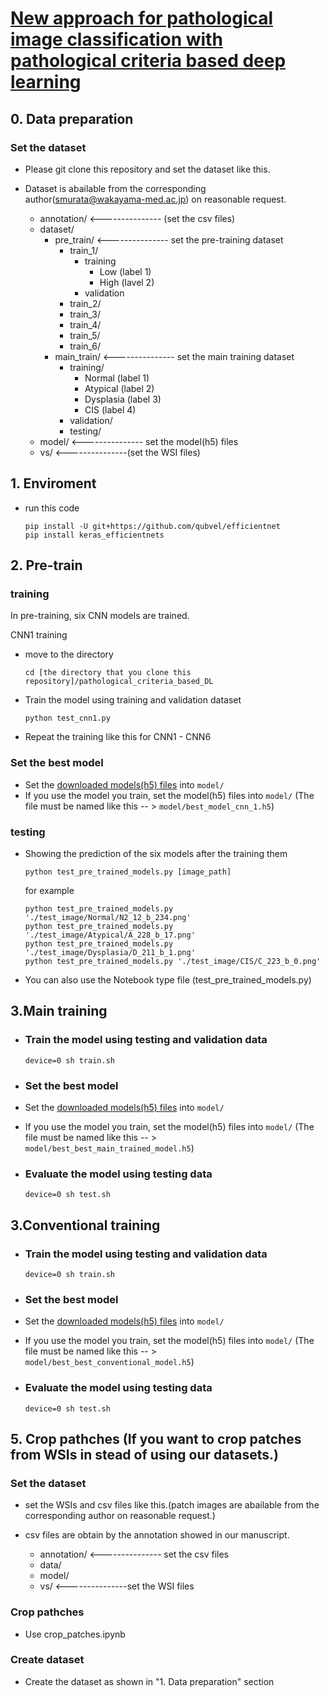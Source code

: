 # [New approach for pathological image classification with pathological criteria based deep learning]()


## 0. Data preparation
### Set the dataset
- Please git clone this repository and set the dataset like this.
- Dataset is abailable from the corresponding author(smurata@wakayama-med.ac.jp) on reasonable request.
     
    - annotation/    <--------------- (set the csv files)
    - dataset/
        - pre_train/    <--------------- set the pre-training dataset
            - train_1/
                - training
                    - Low (label 1)
                    - High (lavel 2)
                - validation
            - train_2/
            - train_3/
            - train_4/
            - train_5/
            - train_6/
        - main_train/    <--------------- set the main training dataset
            - training/
                - Normal (label 1)
                - Atypical (label 2)
                - Dysplasia (label 3)
                - CIS (label 4)
            - validation/
            - testing/
    - model/    <--------------- set the model(h5) files
    - vs/    <---------------(set the WSI files)

## 1. Enviroment
- run this code
    ```
    pip install -U git+https://github.com/qubvel/efficientnet
    pip install keras_efficientnets
    ```

## 2. Pre-train
### training
In pre-training, six CNN models are trained. 

CNN1 training
- move to the directory
    ```
    cd [the directory that you clone this repository]/pathological_criteria_based_DL
    ```
- Train the model using training and validation dataset
    ```
    python test_cnn1.py
    ```
- Repeat the training like this for CNN1 - CNN6

### Set the best model
- Set the [downloaded models(h5) files](https://figshare.com/s/0a2a8c8e967786f735bd) into ```model/``` 
- If you use the model you train, set the model(h5) files into ```model/``` (The file must be named like this -- > ```model/best_model_cnn_1.h5```)

### testing
- Showing the prediction of the six models after the training them

    ```
    python test_pre_trained_models.py [image_path]
    ```
    for example
    ```
    python test_pre_trained_models.py './test_image/Normal/N2_12_b_234.png'
    python test_pre_trained_models.py './test_image/Atypical/A_228_b_17.png'
    python test_pre_trained_models.py './test_image/Dysplasia/D_211_b_1.png'
    python test_pre_trained_models.py './test_image/CIS/C_223_b_0.png'
    ```
- You can also use the Notebook type file (test_pre_trained_models.py)  

## 3.Main training
- ### Train the model using testing and validation data 
    ```
    device=0 sh train.sh
    ```
- ### Set the best model
- Set the [downloaded models(h5) files](https://figshare.com/s/0a2a8c8e967786f735bd) into ```model/``` 
- If you use the model you train, set the model(h5) files into ```model/``` (The file must be named like this -- > ```model/best_best_main_trained_model.h5```)

- ### Evaluate the model using testing data
    ```
    device=0 sh test.sh
    ```


## 3.Conventional training
- ### Train the model using testing and validation data 
    ```
    device=0 sh train.sh
    ```
- ### Set the best model
- Set the [downloaded models(h5) files](https://figshare.com/s/0a2a8c8e967786f735bd) into ```model/``` 
- If you use the model you train, set the model(h5) files into ```model/``` (The file must be named like this -- > ```model/best_best_conventional_model.h5```)

- ### Evaluate the model using testing data
    ```
    device=0 sh test.sh
    ```

## 5. Crop pathches (If you want to crop patches from WSIs in stead of using our datasets.)
### Set the dataset
- set the WSIs and csv files like this.(patch images are abailable from the corresponding author on reasonable request.)
- csv files are obtain by the annotation showed in our manuscript.
     
    - annotation/  <--------------- set the csv files
    - data/
    - model/
    - vs/  <---------------set the WSI files
    
### Crop pathches
- Use crop_patches.ipynb

### Create dataset
- Create the dataset as shown in "1. Data preparation" section
